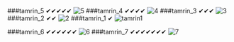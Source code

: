 
###tamrin_5 ✔✔✔✔✔
![5](https://user-images.githubusercontent.com/88095232/139538733-2914173e-8265-4ade-bfd6-3ddad5244426.PNG)
###tamrin_4 ✔✔✔✔
![4](https://user-images.githubusercontent.com/88095232/139539170-e63c6c8d-7073-426d-9b0d-bd054dd812c5.PNG)
###tamrin_3 ✔✔✔
![3](https://user-images.githubusercontent.com/88095232/139539467-43b41c26-5908-47cd-861c-eaadcdef2512.PNG)
 ###tamrin_2 ✔✔
 ![2](https://user-images.githubusercontent.com/88095232/140063934-506a1f29-9b37-4278-921d-b024b4ec296a.PNG)
###tamrin_1 ✔
![tamrin1](https://user-images.githubusercontent.com/88095232/140067292-8e819357-512a-40e4-9d82-a2da80074604.PNG)

###tamrin_6 ✔✔✔✔✔✔
![6](https://user-images.githubusercontent.com/88095232/140080080-a7dede76-37b3-421c-b90c-0fd57833aea5.PNG)
###tamrin_7 ✔✔✔✔✔✔✔
![7](https://user-images.githubusercontent.com/88095232/140084020-839db829-88b2-4f3b-b658-8bac0a645a38.PNG)
